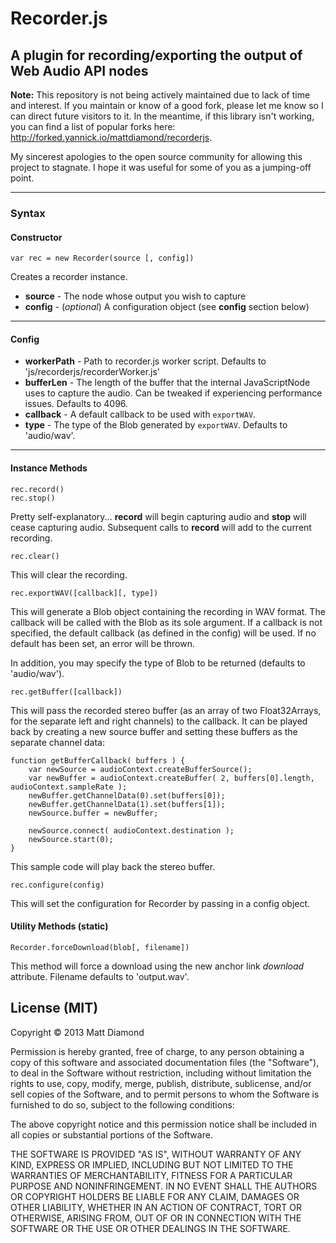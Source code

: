 # Recorder.js

## A plugin for recording/exporting the output of Web Audio API nodes

**Note:** This repository is not being actively maintained due to lack of time and interest. If you maintain or know of a good fork, please let me know so I can direct future visitors to it. In the meantime, if this library isn't working, you can find a list of popular forks here: http://forked.yannick.io/mattdiamond/recorderjs.

My sincerest apologies to the open source community for allowing this project to stagnate. I hope it was useful for some of you as a jumping-off point.

---

### Syntax
#### Constructor
    var rec = new Recorder(source [, config])

Creates a recorder instance.

- **source** - The node whose output you wish to capture
- **config** - (*optional*) A configuration object (see **config** section below)

---------
#### Config

- **workerPath** - Path to recorder.js worker script. Defaults to 'js/recorderjs/recorderWorker.js'
- **bufferLen** - The length of the buffer that the internal JavaScriptNode uses to capture the audio. Can be tweaked if experiencing performance issues. Defaults to 4096.
- **callback** - A default callback to be used with `exportWAV`.
- **type** - The type of the Blob generated by `exportWAV`. Defaults to 'audio/wav'.

---------
#### Instance Methods

    rec.record()
    rec.stop()

Pretty self-explanatory... **record** will begin capturing audio and **stop** will cease capturing audio. Subsequent calls to **record** will add to the current recording.

    rec.clear()

This will clear the recording.

    rec.exportWAV([callback][, type])

This will generate a Blob object containing the recording in WAV format. The callback will be called with the Blob as its sole argument. If a callback is not specified, the default callback (as defined in the config) will be used. If no default has been set, an error will be thrown.

In addition, you may specify the type of Blob to be returned (defaults to 'audio/wav').

    rec.getBuffer([callback])

This will pass the recorded stereo buffer (as an array of two Float32Arrays, for the separate left and right channels) to the callback. It can be played back by creating a new source buffer and setting these buffers as the separate channel data:

	function getBufferCallback( buffers ) {
		var newSource = audioContext.createBufferSource();
		var newBuffer = audioContext.createBuffer( 2, buffers[0].length, audioContext.sampleRate );
		newBuffer.getChannelData(0).set(buffers[0]);
		newBuffer.getChannelData(1).set(buffers[1]);
		newSource.buffer = newBuffer;

		newSource.connect( audioContext.destination );
		newSource.start(0);
	}

This sample code will play back the stereo buffer.


    rec.configure(config)

This will set the configuration for Recorder by passing in a config object.

#### Utility Methods (static)

    Recorder.forceDownload(blob[, filename])

This method will force a download using the new anchor link *download* attribute. Filename defaults to 'output.wav'.

## License (MIT)

Copyright © 2013 Matt Diamond

Permission is hereby granted, free of charge, to any person obtaining a copy of this software and associated documentation files (the "Software"), to deal in the Software without restriction, including without limitation the rights to use, copy, modify, merge, publish, distribute, sublicense, and/or sell copies of the Software, and to permit persons to whom the Software is furnished to do so, subject to the following conditions:

The above copyright notice and this permission notice shall be included in all copies or substantial portions of the Software.

THE SOFTWARE IS PROVIDED "AS IS", WITHOUT WARRANTY OF ANY KIND, EXPRESS OR IMPLIED, INCLUDING BUT NOT LIMITED TO THE WARRANTIES OF MERCHANTABILITY, FITNESS FOR A PARTICULAR PURPOSE AND NONINFRINGEMENT. IN NO EVENT SHALL THE AUTHORS OR COPYRIGHT HOLDERS BE LIABLE FOR ANY CLAIM, DAMAGES OR OTHER LIABILITY, WHETHER IN AN ACTION OF CONTRACT, TORT OR OTHERWISE, ARISING FROM, OUT OF OR IN CONNECTION WITH THE SOFTWARE OR THE USE OR OTHER DEALINGS IN THE SOFTWARE.
